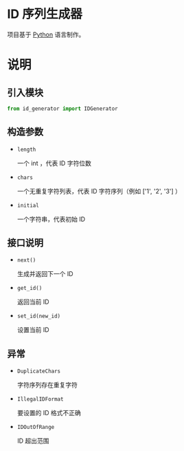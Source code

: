 # ID 序列生成器

项目基于 [Python](https://www.python.org/) 语言制作。

# 说明

## 引入模块

```python
from id_generator import IDGenerator
```

## 构造参数

- `length`

    一个 int ，代表 ID 字符位数

- `chars`

    一个无重复字符列表，代表 ID 字符序列（例如 ['1', '2', '3'] ）

- `initial`

    一个字符串，代表初始 ID
## 接口说明

- `next()`

    生成并返回下一个 ID

- `get_id()`

    返回当前 ID

- `set_id(new_id)`

    设置当前 ID

## 异常

- `DuplicateChars`

    字符序列存在重复字符

- `IllegalIDFormat`

    要设置的 ID 格式不正确

- `IDOutOfRange`

    ID 超出范围

